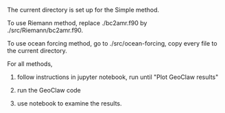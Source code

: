 The current directory is set up for the Simple method.

To use Riemann method, replace ./bc2amr.f90 by ./src/Riemann/bc2amr.f90.

To use ocean forcing method, go to ./src/ocean-forcing, copy every file to the current directory.

For all methods,

1. follow instructions in jupyter notebook, run until "Plot GeoClaw results"

2. run the GeoClaw code

3. use notebook to examine the results.

